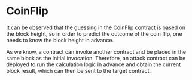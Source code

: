 # CoinFlip

It can be observed that the guessing in the CoinFlip contract is based on the block height, so in order to predict the outcome of the coin flip, one needs to know the block height in advance.

As we know, a contract can invoke another contract and be placed in the same block as the initial invocation. Therefore, an attack contract can be deployed to run the calculation logic in advance and obtain the current block result, which can then be sent to the target contract.
